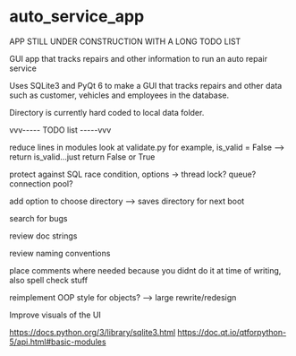 # auto_service_app

APP STILL UNDER CONSTRUCTION WITH A LONG TODO LIST

GUI app that tracks repairs and other information to run an auto repair service

Uses SQLite3 and PyQt 6 to make a GUI that tracks repairs and other data such as customer, vehicles and employees in the database.

Directory is currently hard coded to local data folder.




vvv----- TODO list -----vvv

reduce lines in modules look at validate.py for example, is_valid = False --> return is_valid...just return False or True

protect against SQL race condition, options -> thread lock? queue? connection pool?

add option to choose directory --> saves directory for next boot

search for bugs

review doc strings

review naming conventions

place comments where needed because you didnt do it at time of writing, also spell check stuff

reimplement OOP style for objects? --> large rewrite/redesign

Improve visuals of the UI



https://docs.python.org/3/library/sqlite3.html
https://doc.qt.io/qtforpython-5/api.html#basic-modules